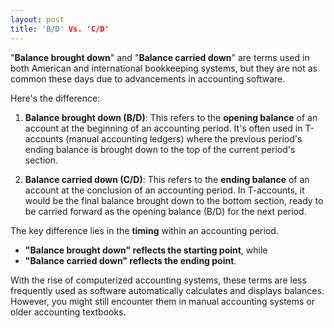```yaml
---
layout: post
title: 'B/D' Vs. 'C/D'
---
```



"**Balance brought down**" and "**Balance carried down**" are terms used in both American and international bookkeeping systems, but they are not as common these days due to advancements in accounting software. 

Here's the difference:

1. **Balance brought down (B/D)**: This refers to the **opening balance** of an account at the beginning of an accounting period. It's often used in T-accounts (manual accounting ledgers) where the previous period's ending balance is brought down to the top of the current period's section.

2. **Balance carried down (C/D)**: This refers to the **ending balance** of an account at the conclusion of an accounting period. In T-accounts, it would be the final balance brought down to the bottom section, ready to be carried forward as the opening balance (B/D) for the next period.

The key difference lies in the **timing** within an accounting period. 
- **"Balance brought down" reflects the starting point**, while 
- **"Balance carried down" reflects the ending point**.

With the rise of computerized accounting systems, these terms are less frequently used as software automatically calculates and displays balances. However, you might still encounter them in manual accounting systems or older accounting textbooks.